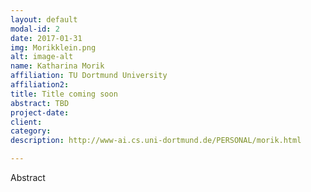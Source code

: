 ```yaml
---
layout: default
modal-id: 2
date: 2017-01-31
img: Morikklein.png
alt: image-alt
name: Katharina Morik 
affiliation: TU Dortmund University
affiliation2: 
title: Title coming soon
abstract: TBD
project-date:
client:
category:
description: http://www-ai.cs.uni-dortmund.de/PERSONAL/morik.html

---
```


Abstract